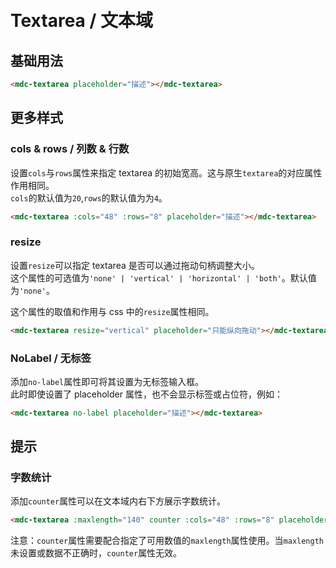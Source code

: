 # <i class="icon-input"></i> <br/> Textarea / 文本域

## 基础用法

```HTML
<mdc-textarea placeholder="描述"></mdc-textarea>
```

<mdc-textarea placeholder="描述"></mdc-textarea>

## 更多样式

### cols & rows / 列数 & 行数

设置`cols`与`rows`属性来指定 textarea 的初始宽高。这与原生`textarea`的对应属性作用相同。  
`cols`的默认值为`20`,`rows`的默认值为为`4`。

```HTML
<mdc-textarea :cols="48" :rows="8" placeholder="描述"></mdc-textarea>
```

<mdc-textarea :cols="48" :rows="8" placeholder="描述"></mdc-textarea>

### resize

设置`resize`可以指定 textarea 是否可以通过拖动句柄调整大小。  
这个属性的可选值为`'none' | 'vertical' | 'horizontal' | 'both'`。默认值为`'none'`。

这个属性的取值和作用与 css 中的`resize`属性相同。

```HTML
<mdc-textarea resize="vertical" placeholder="只能纵向拖动"></mdc-textarea>
```

<mdc-textarea resize="vertical" placeholder="只能纵向拖动"></mdc-textarea>

### NoLabel / 无标签

添加`no-label`属性即可将其设置为无标签输入框。  
此时即使设置了 placeholder 属性，也不会显示标签或占位符，例如：

```HTML
<mdc-textarea no-label placeholder="描述"></mdc-textarea>
```

<mdc-textarea no-label placeholder="描述"></mdc-textarea>

## 提示

### 字数统计

添加`counter`属性可以在文本域内右下方展示字数统计。

```HTML
<mdc-textarea :maxlength="140" counter :cols="48" :rows="8" placeholder="描述"></mdc-textarea>
```

<mdc-textarea :maxlength="140" counter :cols="48" :rows="8" placeholder="描述"></mdc-textarea>

注意：`counter`属性需要配合指定了可用数值的`maxlength`属性使用。当`maxlength`未设置或数据不正确时，`counter`属性无效。
